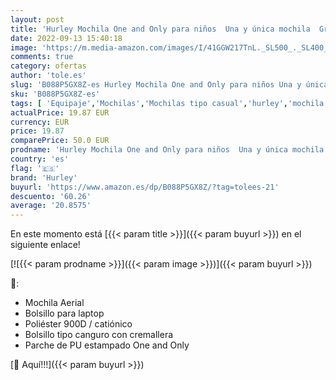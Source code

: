 ```yaml
---
layout: post
title: 'Hurley Mochila One and Only para niños  Una y única mochila  Gris Brezo  Large'
date: 2022-09-13 15:40:18
image: 'https://m.media-amazon.com/images/I/41GGW217TnL._SL500_._SL400_.jpg'
comments: true
category: ofertas
author: 'tole.es'
slug: 'B088P5GX8Z-es Hurley Mochila One and Only para niños Una y única mochila...'
sku: 'B088P5GX8Z-es'
tags: [ 'Equipaje','Mochilas','Mochilas tipo casual','hurley','mochila','🇪🇸', ]
actualPrice: 19.87 EUR
currency: EUR
price: 19.87
comparePrice: 50.0 EUR
prodname: 'Hurley Mochila One and Only para niños  Una y única mochila  Gris Brezo  Large'
country: 'es'
flag: '🇪🇸'
brand: 'Hurley'
buyurl: 'https://www.amazon.es/dp/B088P5GX8Z/?tag=tolees-21'
descuento: '60.26'
average: '20.8575'
---
```


En este momento está [{{< param title >}}]({{< param buyurl >}}) en el siguiente enlace!

[![{{< param prodname >}}]({{< param image >}})]({{< param buyurl >}})

🔎:

- Mochila Aerial
- Bolsillo para laptop
- Poliéster 900D / catiónico
- Bolsillo tipo canguro con cremallera
- Parche de PU estampado One and Only

[🛒 Aquí!!!]({{< param buyurl >}})
